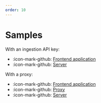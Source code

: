```yaml
---
order: 10
---
```


# Samples

With an ingestion API key: 

- :icon-mark-github: [Frontend application](https://github.com/workleap/wl-honeycomb-web/tree/main/samples/api-key/app)
- :icon-mark-github: [Server](https://github.com/workleap/wl-honeycomb-web/tree/main/samples/api-key/express-server)

With a proxy:

- :icon-mark-github: [Frontend application](https://github.com/workleap/wl-honeycomb-web/tree/main/samples/proxy/app)
- :icon-mark-github: [Proxy](https://github.com/workleap/wl-honeycomb-web/tree/main/samples/proxy/express-proxy)
- :icon-mark-github: [Server](https://github.com/workleap/wl-honeycomb-web/tree/main/samples/proxy/express-server)
